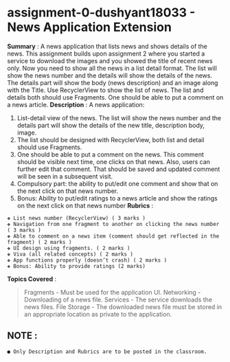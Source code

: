 # assignment-0-dushyant18033 - News Application Extension

**Summary** :
A news application that lists news and shows details of the news. This assignment builds upon
assignment 2 where you started a service to download the images and you showed the title of
recent news only. Now you need to show all the news in a list detail format. The list will show the
news number and the details will show the details of the news. The details part will show the
body (news description) and an image along with the Title. Use RecyclerView to show the list of
news. The list and details both should use Fragments. One should be able to put a comment on
a news article.
**Description** :
A news application:
1) List-detail view of the news. The list will show the news number and the details part will
show the details of the new title, description body, image.
2) The list should be designed with RecyclerView, both list and detail should use
Fragments.
3) One should be able to put a comment on the news. This comment should be visible next
time, one clicks on that news. Also, users can further edit that comment. That should be
saved and updated comment will be seen in a subsequent visit.
4) Compulsory part: the ability to put/edit one comment and show that on the next click on
that news number.
5) Bonus: Ability to put/edit ratings to a news article and show the ratings on the next click
on that news number
**Rubrics** :

```
❖ List news number (RecyclerView) ( 3 marks )
❖ Navigation from one fragment to another on clicking the news number ( 3 marks )
❖ Able to comment on a news item (comment should get reflected in the fragment) ( 2 marks )
❖ UI design using fragments. ( 2 marks )
❖ Viva (all related concepts) ( 2 marks )
❖ App functions properly (doesn’t crash) ( 2 marks )
❖ Bonus: Ability to provide ratings (2 marks)
```

**Topics Covered** :
> Fragments - Must be used for the application UI.
> Networking - Downloading of a news file.
> Services - The service downloads the news files.
> File Storage - The downloaded news file must be stored in an appropriate location as private
to the application.

## NOTE :

```
● Only Description and Rubrics are to be posted in the classroom.
```
